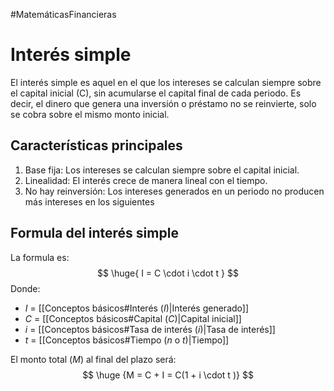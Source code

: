 #MatemáticasFinancieras
# Interés simple

El interés simple es aquel en el que los intereses se calculan siempre sobre el capital inicial (C), sin acumularse el capital final de cada periodo. Es decir, el dinero que genera una inversión o préstamo no se reinvierte, solo se cobra sobre el mismo monto inicial.

## Características principales

1. Base fija: Los intereses se calculan siempre sobre el capital inicial.
2. Linealidad: El interés crece de manera lineal con el tiempo.
3. No hay reinversión: Los intereses generados en un periodo no producen más intereses en los siguientes

## Formula del interés simple

La formula es:
$$
\huge{ I = C \cdot i \cdot t }
$$
Donde:
- $I$ = [[Conceptos básicos#Interés ($I$)|Interés generado]]
- $C$ = [[Conceptos básicos#Capital ($C$)|Capital inicial]]
- $i$ = [[Conceptos básicos#Tasa de interés ($i$)|Tasa de interés]]
- $t$ = [[Conceptos básicos#Tiempo ($n$ o $t$)|Tiempo]]

El monto total ($M$) al final del plazo será:
$$ \huge {M = C + I = C(1 + i \cdot t )} $$

